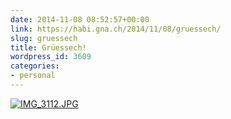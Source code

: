 ```yaml
---
date: 2014-11-08 08:52:57+00:00
link: https://habi.gna.ch/2014/11/08/gruessech/
slug: gruessech
title: Grüessech!
wordpress_id: 3609
categories:
- personal
---
```


[![IMG_3112.JPG](https://habi.gna.ch/wp-content/uploads/2014/11/IMG_3112.jpg)](https://habi.gna.ch/wp-content/uploads/2014/11/IMG_3112.jpg)
